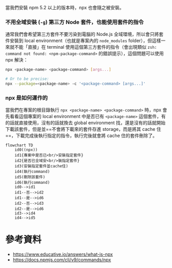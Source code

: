 當我們安裝 npm 5.2 以上的版本時，npx 也會隨之被安裝。

### 不用全域安裝 (`-g`) 第三方 Node 套件，也能使用套件的指令

通常我們會希望第三方套件不要污染到電腦的 Node.js 全域環境，所以會只將套件安裝到 local environment（也就是專案內的 `node_modules` folder），但這樣一來就不能「直接」在 terminal 使用這個第三方套件的指令（會出現類似 `zsh: command not found: <npm-package-command>` 的錯誤提示），這個問題可以使用 npx 解決：

```bash
npx <package-name> <package-command> [args...]

# Or to be precise:
npx --package=<package-name> -c '<package-command> [args...]'
```

### npx 是如何運作的

當我們在專案的根目錄執行 `npx <package-name> <package-command>` 時，npx 會先看看這個專案的 local environment 中是否已有 `<package-name>` 這個套件，有的話就直接使用，沒有的話就換去 global environment 找，還是沒有的話就開始下載該套件，但是並==不會將下載來的套件存進 storage，而是將其 cache 住==，下載完成後執行指定的指令，執行完後就會將 cache 住的套件刪除了。

```mermaid
flowchart TD
    id0((npx))
    id1{專案中是否已<br/>安裝指定套件}
    id2{是否已全域安<br/>裝指定套件}
    id3(安裝指定套件並cache住)
    id4(執行command)
    id5(刪除該套件)
    id6(執行command)
    id0-->id1
    id1--否-->id2
    id1--是-->id6
    id2--否-->id3
    id2--是-->id6
    id3-->id4
    id4-->id5
```

# 參考資料

- <https://www.educative.io/answers/what-is-npx>
- <https://docs.npmjs.com/cli/v9/commands/npx>
